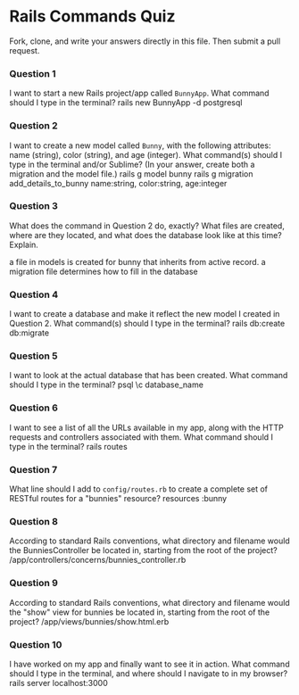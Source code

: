 # Rails Commands Quiz

Fork, clone, and write your answers directly in this file. Then submit a pull request.

### Question 1

I want to start a new Rails project/app called `BunnyApp`. What command should I type in the terminal?
rails new BunnyApp -d postgresql
### Question 2

I want to create a new model called `Bunny`, with the following attributes: name (string), color (string), and age (integer). What command(s) should I type in the terminal and/or Sublime? (In your answer, create both a migration and the model file.)
rails g model bunny
rails g migration add_details_to_bunny name:string, color:string, age:integer
### Question 3

What does the command in Question 2 do, exactly? What files are created, where are they located, and what does the database look like at this time? Explain.

a file in models is created for bunny that inherits from active record. a migration file determines how to fill in the database
### Question 4

I want to create a database and make it reflect the new model I created in Question 2. What command(s) should I type in the terminal?
rails db:create db:migrate
### Question 5

I want to look at the actual database that has been created. What command should I type in the terminal?
psql \c database_name
### Question 6

I want to see a list of all the URLs available in my app, along with the HTTP requests and controllers associated with them. What command should I type in the terminal?
rails routes
### Question 7

What line should I add to `config/routes.rb` to create a complete set of RESTful routes for a "bunnies" resource?
resources :bunny
### Question 8

According to standard Rails conventions, what directory and filename would the BunniesController be located in, starting from the root of the project?
/app/controllers/concerns/bunnies_controller.rb
### Question 9

According to standard Rails conventions, what directory and filename would the "show" view for bunnies be located in, starting from the root of the project?
/app/views/bunnies/show.html.erb
### Question 10

I have worked on my app and finally want to see it in action. What command should I type in the terminal, and where should I navigate to in my browser?
rails server
localhost:3000
